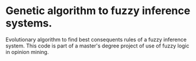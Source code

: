Genetic algorithm to fuzzy inference systems.
===========

Evolutionary algorithm to find best consequents rules of a fuzzy inference system. This code is part of a master's degree project of use of fuzzy logic in opinion mining. 
